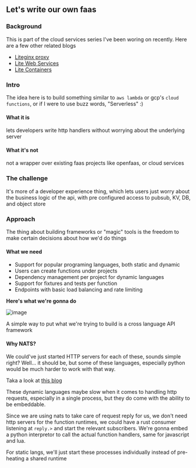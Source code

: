 ## Let's write our own faas

### Background

This is part of the cloud services series I've been woring on recently. Here are a few other related blogs
- [Liteginx proxy](https://ashupednekar.github.io/posts/write-your-own-reverse-proxy/)
- [Lite Web Services](https://ashupednekar.github.io/)
- [Lite Containers](https://ashupednekar.github.io/)

### Intro

The idea here is to build something similar to `aws lambda` or gcp's `cloud functions`, or if I were to use buzz words, "Serverless" :)

#### What it is
lets developers write http handlers without worrying about the underlying server

#### What it's not
not a wrapper over existing faas projects like openfaas, or cloud services


### The challenge

It's more of a developer experience thing, which lets users just worry about the business logic of the api, with pre configured access to pubsub, KV, DB, and object store

### Approach

The thing about building frameworks or "magic" tools is the freedom to make certain decisions about how we'd do things

#### What we need
- Support for popular programing languages, both static and dynamic
- Users can create functions under projects
- Dependency management per project for dynamic languages
- Support for fixtures and tests per function
- Endpoints with basic load balancing and rate limiting


**Here's what we're gonna do**

![image](https://github.com/user-attachments/assets/0288ca95-83cd-42d0-afa5-e9a1eeb70fa9)

A simple way to put what we're trying to build is a cross language API framework

#### Why NATS?

We could've just started HTTP servers for each of these, sounds simple right? Well... it should be, but some of these languages, especially python would be much harder to work with that way.

Taka a look at [this blog](https://ashupednekar.github.io/posts/lets-solve-the-gunicorn-problem/)

These dynamic languages maybe slow when it comes to handling http requests, especially in a single process, but they do come with the ability to be embeddable. 

Since we are using nats to take care of request reply for us, we don't need http servers for the function runtimes, we could have a rust consumer listening at `reply.>` and start the relevant subscribers. We're gonna embed a python interpretor to call the actual function handlers, same for javascript and lua.

For static langs, we'll just start these processes individually instead of pre-heating a shared runtime








